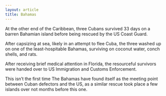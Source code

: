 ```yaml
---
layout: article
title: Bahamas
---
```


At the other end of the Caribbean, three Cubans survived 33 days on a barren Bahamian island before being rescued by the US Coast Guard.

After capsizing at sea, likely in an attempt to flee Cuba, the three washed up on one of the least-hospitable Bahamas, surviving on coconut water, conch shells, and rats.

After receiving brief medical attention in Florida, the resourceful survivors were handed over to US Immigration and Customs Enforcement.

This isn’t the first time The Bahamas have found itself as the meeting point between Cuban defectors and the US, as a similar rescue took place a few islands over not months before this one.
